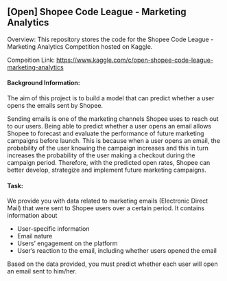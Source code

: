 ## [Open] Shopee Code League - Marketing Analytics

Overview: This repository stores the code for the Shopee Code League - Marketing Analytics Competition hosted on Kaggle.

Compeition Link: https://www.kaggle.com/c/open-shopee-code-league-marketing-analytics


#### Background Information:
The aim of this project is to build a model that can predict whether a user opens the emails sent by Shopee.

Sending emails is one of the marketing channels Shopee uses to reach out to our users. Being able to predict whether a user opens an email allows Shopee to forecast and evaluate the performance of future marketing campaigns before launch. This is because when a user opens an email, the probability of the user knowing the campaign increases and this in turn increases the probability of the user making a checkout during the campaign period. Therefore, with the predicted open rates, Shopee can better develop, strategize and implement future marketing campaigns.


#### Task:
We provide you with data related to marketing emails (Electronic Direct Mail) that were sent to Shopee users over a certain period. It contains information about

* User-specific information
* Email nature
* Users’ engagement on the platform
* User’s reaction to the email, including whether users opened the email

Based on the data provided, you must predict whether each user will open an email sent to him/her.
